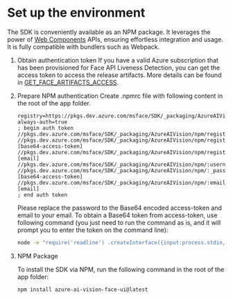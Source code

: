 # Set up the environment 

The SDK is conveniently available as an NPM package. It leverages the power of [Web Components](https://www.webcomponents.org/introduction) APIs, ensuring effortless integration and usage. It is fully compatible with bundlers such as Webpack. 

1. Obtain authentication token
    If you have a valid Azure subscription that has been provisioned for Face API Liveness Detection, you can get the access token to access the release artifacts. More details can be found in [GET_FACE_ARTIFACTS_ACCESS](../../GET_FACE_ARTIFACTS_ACCESS.md).

2. Prepare NPM authentication
    Create .npmrc file with following content in the root of the app folder.
    ```
    registry=https://pkgs.dev.azure.com/msface/SDK/_packaging/AzureAIVision/npm/registry/
    always-auth=true
    ; begin auth token
    //pkgs.dev.azure.com/msface/SDK/_packaging/AzureAIVision/npm/registry/:username=msface
    //pkgs.dev.azure.com/msface/SDK/_packaging/AzureAIVision/npm/registry/:_password=[base64-access-token]
    //pkgs.dev.azure.com/msface/SDK/_packaging/AzureAIVision/npm/registry/:email=[email]
    //pkgs.dev.azure.com/msface/SDK/_packaging/AzureAIVision/npm/:username=msface
    //pkgs.dev.azure.com/msface/SDK/_packaging/AzureAIVision/npm/:_password=[base64-access-token]
    //pkgs.dev.azure.com/msface/SDK/_packaging/AzureAIVision/npm/:email=[email]
    ; end auth token
    ```
    Please replace the password to the Base64 encoded access-token and email to your email.
    To obtain a Base64 token from access-token, use following command (you just need to run the command as is, and it will prompt you to enter the token on the command line):
    ```sh
    node -e "require('readline') .createInterface({input:process.stdin,output:process.stdout,historySize:0}) .question('access-token> ',p => { b64=Buffer.from(p.trim()).toString('base64');console.log(b64);process.exit(); })"
    ```

3. NPM Package

    To install the SDK via NPM, run the following command in the root of the app folder:

    ```sh
    npm install azure-ai-vision-face-ui@latest
    ```